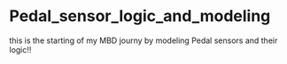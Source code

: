 # Pedal_sensor_logic_and_modeling
this is the starting of my MBD journy by modeling Pedal sensors and their logic!!
